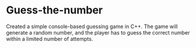 # Guess-the-number
Created a simple console-based guessing game in C++. 
The game will generate a random number, and the player has to guess the correct number within a limited number of attempts.
